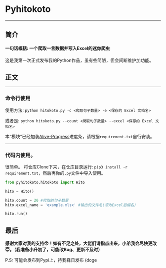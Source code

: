 # Pyhitokoto
---
## 简介

#### 一句话概括: **一个爬取一言数据并写入Excel的迷你爬虫**

这是我第一次正式发布我的Python作品，虽有些简陋，但会间断维护加功能。

## 正文
---
### 命令行使用
使用方法: ```python hitokoto.py -c <爬取句子数量> -e <保存的 Excel 文档名>```

或者是: ```python hitokoto.py --count <爬取句子数量> --excel <保存的 Excel 文档名>```

本“模块”已经加装[Alive-Progress](https://pypi.org/project/alive-progress/)进度条，请根据`requirement.txt`自行安装。

---
### 代码内使用。

很简单。
将仓库Clone下来，在仓库目录运行: `pip3 install -r requirement.txt`，然后再你的`.py`文件中导入使用。

```python
from pyhitokoto.hitokoto import Hito

hito = Hito()

hito.count = 20 #爬取的句子数量
hito.excel_name = 'example.xlsx' #输出的文件名(须为Excel后缀名)

hito.run()

```

## 最后

**感谢大家对我的支持😙！如有不足之处，大佬们请指点出来，小弟我会尽快更改😇。（我准备小升初了，可能改Bug、更新不及时）**

P.S: 可能会发布到Pypi上，待我择日发布 (doge
